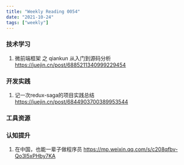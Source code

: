 ```yaml
---
title: "Weekly Reading 0054"
date: "2021-10-24"
tags: ["weekly"]
---
```


### 技术学习
1. 微前端框架 之 qiankun 从入门到源码分析 https://juejin.cn/post/6885211340999229454


### 开发实践
1. 记一次redux-saga的项目实践总结 https://juejin.cn/post/6844903700389953544

### 工具资源


### 认知提升
1. 在中国，也能一辈子做程序员 https://mp.weixin.qq.com/s/c208qfbv-Qo3I5xPHby7KA